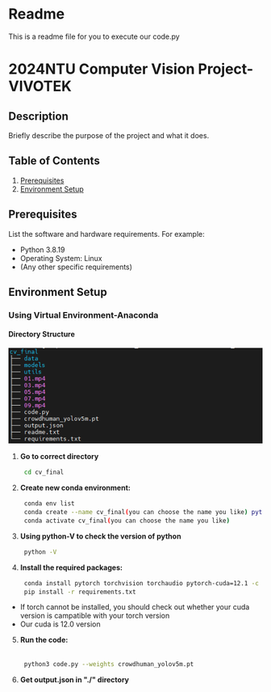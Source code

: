 <!-- This is a readme file for you to execute our code -->
# Readme
This is a readme file for you to execute our code.py

# 2024NTU Computer Vision Project-VIVOTEK

## Description

Briefly describe the purpose of the project and what it does.

## Table of Contents

1. [Prerequisites](#prerequisites)
2. [Environment Setup](#environment-setup)

## Prerequisites

List the software and hardware requirements. For example:

- Python 3.8.19
- Operating System: Linux
- (Any other specific requirements)

## Environment Setup

### Using Virtual Environment-Anaconda

#### Directory Structure


![file_structure](https://github.com/hank09901/CV2024/blob/main/image/file_srtructure.png)




1. **Go to correct directory**
    ```bash
     cd cv_final
2. **Create new conda environment:**
   ```bash
    conda env list
    conda create --name cv_final(you can choose the name you like) python=3.8.19
    conda activate cv_final(you can choose the name you like)
3. **Using python-V to check the version of python**
   ```bash
    python -V
4. **Install the required packages:**
    ```bash
     conda install pytorch torchvision torchaudio pytorch-cuda=12.1 -c pytorch -c nvidia
     pip install -r requirements.txt

* If torch cannot be installed, you should check out whether your cuda version is campatible with your torch version
* Our cuda is 12.0 version


5. **Run the code:**
    ```bash
     
     python3 code.py --weights crowdhuman_yolov5m.pt
6. **Get output.json in "./" directory**









